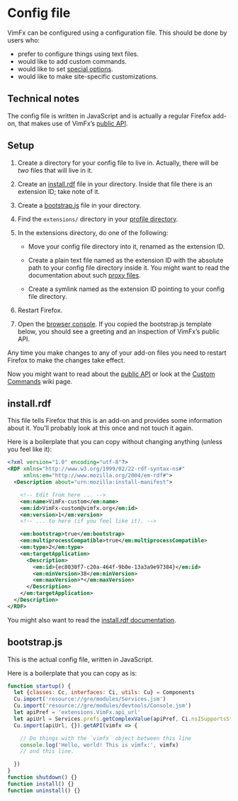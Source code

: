 <!--
This is part of the VimFx documentation.
Copyright Simon Lydell 2015.
See the file README.md for copying conditions.
-->

# Config file

VimFx can be configured using a configuration file. This should be done by users
who:

- prefer to configure things using text files.
- would like to add custom commands.
- would like to set [special options].
- would like to make site-specific customizations.

[special options]: options.md#special-options


## Technical notes

The config file is written in JavaScript and is actually a regular Firefox
add-on, that makes use of VimFx’s [public API].

[public API]: api.md


## Setup

1. Create a directory for your config file to live in. Actually, there will be
   _two_ files that will live in it.

2. Create an [install.rdf] file in your directory. Inside that file there is an
   extension ID; take note of it.

3. Create a [bootstrap.js] file in your directory.

4. Find the `extensions/` directory in your [profile directory].

5. In the extensions directory, do one of the following:

   - Move your config file directory into it, renamed as the extension ID.

   - Create a plain text file named as the extension ID with the absolute path
     to your config file directory inside it. You might want to read the
     documentation about such [proxy files].

   - Create a symlink named as the extension ID pointing to your config file
     directory.

6. Restart Firefox.

7. Open the [browser console]. If you copied the bootstrap.js template below,
   you should see a greeting and an inspection of VimFx’s public API.

Any time you make changes to any of your add-on files you need to restart
Firefox to make the changes take effect.

Now you might want to read about the [public API] or look at the [Custom
Commands] wiki page.

[install.rdf]: #installrdf
[bootstrap.js]: #bootstrapjs
[profile directory]: https://support.mozilla.org/en-US/kb/profiles-where-firefox-stores-user-data
[proxy files]: https://developer.mozilla.org/en-US/Add-ons/Setting_up_extension_development_environment#Firefox_extension_proxy_file
[browser console]: https://developer.mozilla.org/en-US/docs/Tools/Browser_Console
[Custom Commands]: https://github.com/akhodakivskiy/VimFx/wiki/Custom-Commands


## install.rdf

This file tells Firefox that this is an add-on and provides some information
about it. You’ll probably look at this once and not touch it again.

Here is a boilerplate that you can copy without changing anything (unless you
feel like it):

```rdf
<?xml version="1.0" encoding="utf-8"?>
<RDF xmlns="http://www.w3.org/1999/02/22-rdf-syntax-ns#"
     xmlns:em="http://www.mozilla.org/2004/em-rdf#">
  <Description about="urn:mozilla:install-manifest">

    <!-- Edit from here ... -->
    <em:name>VimFx-custom</em:name>
    <em:id>VimFx-custom@vimfx.org</em:id>
    <em:version>1</em:version>
    <!-- ... to here (if you feel like it). -->

    <em:bootstrap>true</em:bootstrap>
    <em:multiprocessCompatible>true</em:multiprocessCompatible>
    <em:type>2</em:type>
    <em:targetApplication>
      <Description>
        <em:id>{ec8030f7-c20a-464f-9b0e-13a3a9e97384}</em:id>
        <em:minVersion>38</em:minVersion>
        <em:maxVersion>*</em:maxVersion>
      </Description>
    </em:targetApplication>
  </Description>
</RDF>
```

You might also want to read the [install.rdf documentation].

[install.rdf documentation]: https://developer.mozilla.org/en-US/Add-ons/Install_Manifests


## bootstrap.js

This is the actual config file, written in JavaScript.

Here is a boilerplate that you can copy as is:

```js
function startup() {
  let {classes: Cc, interfaces: Ci, utils: Cu} = Components
  Cu.import('resource://gre/modules/Services.jsm')
  Cu.import('resource://gre/modules/devtools/Console.jsm')
  let apiPref = 'extensions.VimFx.api_url'
  let apiUrl = Services.prefs.getComplexValue(apiPref, Ci.nsISupportsString).data
  Cu.import(apiUrl, {}).getAPI(vimfx => {

    // Do things with the `vimfx` object between this line
    console.log('Hello, world! This is vimfx:', vimfx)
    // and this line.

  })
}
function shutdown() {}
function install() {}
function uninstall() {}
```
